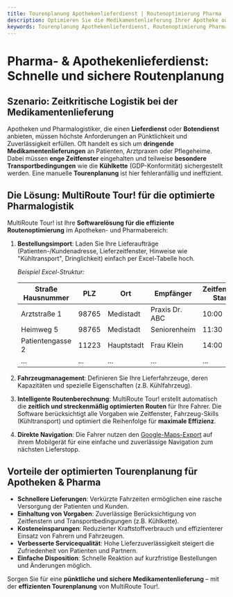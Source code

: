 ```yaml
---
title: Tourenplanung Apothekenlieferdienst | Routenoptimierung Pharma
description: Optimieren Sie die Medikamentenlieferung Ihrer Apotheke oder Ihres Pharmalogistikers mit MultiRoute Tour!. Pünktlich, sicher & effizient dank smarter Routenplanung.
keywords: Tourenplanung Apothekenlieferdienst, Routenoptimierung Pharma, Medikamentenlieferung planen, Logistiksoftware Apotheke, Pharmalogistik, Botendienst Apotheke, MultiRoute Tour, Kühlkette, Zeitfenster, schnelle Lieferung, GDP-konform, Disposition Pharma
---
```


# Pharma- & Apothekenlieferdienst: Schnelle und sichere Routenplanung

## Szenario: Zeitkritische Logistik bei der Medikamentenlieferung

Apotheken und Pharmalogistiker, die einen **Lieferdienst** oder **Botendienst** anbieten, müssen höchste Anforderungen an Pünktlichkeit und Zuverlässigkeit erfüllen. Oft handelt es sich um **dringende Medikamentenlieferungen** an Patienten, Arztpraxen oder Pflegeheime. Dabei müssen **enge Zeitfenster** eingehalten und teilweise **besondere Transportbedingungen** wie die **Kühlkette** (GDP-Konformität) sichergestellt werden. Eine manuelle **Tourenplanung** ist hier fehleranfällig und ineffizient.

## Die Lösung: MultiRoute Tour! für die optimierte Pharmalogistik

MultiRoute Tour! ist Ihre **Softwarelösung für die effiziente Routenoptimierung** im Apotheken- und Pharmabereich:

1.  **Bestellungsimport**: Laden Sie Ihre Lieferaufträge (Patienten-/Kundenadresse, Lieferzeitfenster, Hinweise wie "Kühltransport", Dringlichkeit) einfach per Excel-Tabelle hoch.

    *Beispiel Excel-Struktur:*

    | Straße Hausnummer | PLZ   | Ort        | Empfänger      | Zeitfenster Start | Zeitfenster Ende | Notiz        | Kühltransport (Ja/Nein) |
    |-------------------|-------|------------|----------------|-------------------|------------------|--------------|-------------------------|
    | Arztstraße 1      | 98765 | Medistadt  | Praxis Dr. ABC | 10:00             | 11:00            | Dringend     | Nein                    |
    | Heimweg 5         | 98765 | Medistadt  | Seniorenheim   | 11:30             | 12:30            |              | Ja                      |
    | Patientengasse 2  | 11223 | Hauptstadt | Frau Klein     | 14:00             | 15:00            | C/O Nachbar  | Nein                    |
    | ...               | ...   | ...        | ...            | ...               | ...              | ...          | ...                     |

2.  **Fahrzeugmanagement**: Definieren Sie Ihre Lieferfahrzeuge, deren Kapazitäten und spezielle Eigenschaften (z.B. Kühlfahrzeug).

3.  **Intelligente Routenberechnung**: MultiRoute Tour! erstellt automatisch die **zeitlich und streckenmäßig optimierten Routen** für Ihre Fahrer. Die Software berücksichtigt alle Vorgaben wie Zeitfenster, Fahrzeug-Skills (Kühltransport) und optimiert die Reihenfolge für **maximale Effizienz**.

4.  **Direkte Navigation**: Die Fahrer nutzen den [Google-Maps-Export](../tour/#tour-exportieren) auf ihrem Mobilgerät für eine einfache und zuverlässige Navigation zum nächsten Lieferstopp.

## Vorteile der optimierten Tourenplanung für Apotheken & Pharma

*   **Schnellere Lieferungen**: Verkürzte Fahrzeiten ermöglichen eine rasche Versorgung der Patienten und Kunden.
*   **Einhaltung von Vorgaben**: Zuverlässige Berücksichtigung von Zeitfenstern und Transportbedingungen (z.B. Kühlkette).
*   **Kosteneinsparungen**: Reduzierter Kraftstoffverbrauch und effizienterer Einsatz von Fahrern und Fahrzeugen.
*   **Verbesserte Servicequalität**: Hohe Lieferzuverlässigkeit steigert die Zufriedenheit von Patienten und Partnern.
*   **Einfache Disposition**: Schnelle Reaktion auf kurzfristige Bestellungen und Änderungen möglich.

Sorgen Sie für eine **pünktliche und sichere Medikamentenlieferung** – mit der **effizienten Tourenplanung** von MultiRoute Tour!.